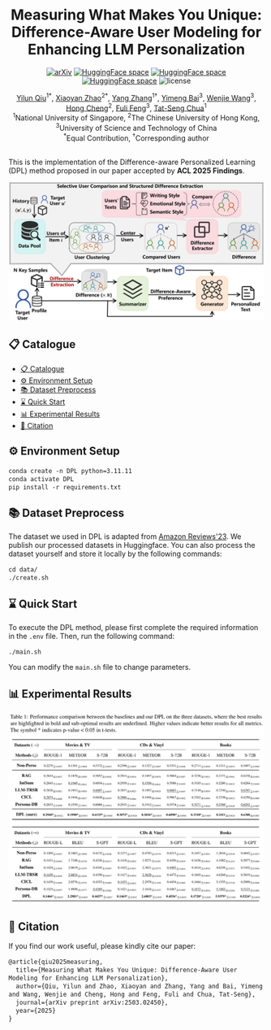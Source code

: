 <div align=center>

<h1>Measuring What Makes You Unique: Difference-Aware User Modeling for Enhancing LLM Personalization</h1>

[![arXiv](https://img.shields.io/badge/arXiv-2503.02450-b31b1b.svg)](https://arxiv.org/abs/2503.02450) [![HuggingFace space](https://img.shields.io/badge/🤗-DPL--main-yellow.svg)](https://huggingface.co/datasets/SnowCharmQ/DPL-main) [![HuggingFace space](https://img.shields.io/badge/🤗-DPL--meta-yellow.svg)](https://huggingface.co/datasets/SnowCharmQ/DPL-meta) [![HuggingFace space](https://img.shields.io/badge/🤗-DPL--Yelp-yellow.svg)](https://huggingface.co/datasets/SnowCharmQ/DPL-Yelp) <img src="https://img.shields.io/badge/License-MIT-blue" alt="license">

<div>
    <a href="https://snowcharmq.github.io/" target="_blank">Yilun Qiu</a><sup>1</sup><sup>*</sup>,
    <a href="https://xyzhao01.github.io/" target="_blank">Xiaoyan Zhao</a><sup>2</sup><sup>*</sup>,
    <a href="https://zyang1580.github.io/" target="_blank">Yang Zhang</a><sup>1</sup><sup>†</sup>,
    <a href="https://baiyimeng.github.io/" target="_blank">Yimeng Bai</a><sup>3</sup>,
    <a href="https://wenjiewwj.github.io/" target="_blank">Wenjie Wang</a><sup>3</sup>,
    <a href="https://www1.se.cuhk.edu.hk/~hcheng/" target="_blank">Hong Cheng</a><sup>2</sup>,
    <a href="https://fulifeng.github.io/" target="_blank">Fuli Feng</a><sup>3</sup>,
    <a href="https://www.chuatatseng.com/" target="_blank">Tat-Seng Chua</a><sup>1</sup>

<div>
  <sup>1</sup>National University of Singapore, <sup>2</sup>The Chinese University of Hong Kong, <sup>3</sup>University of Science and Technology of China
       </div>   
<div>
<sup>*</sup>Equal Contribution, <sup>†</sup>Corresponding author
   </div>

</div>
</div>

<br/>

This is the implementation of the Difference-aware Personalized Learning (DPL) method proposed in our paper accepted by **ACL 2025 Findings**.


![DPL Framework](fig/framework.jpg)

<p id="Catalogue"></p>  

## 📋 Catalogue 

- [📋 Catalogue](#-catalogue)
- [⚙️ Environment Setup](#️-environment-setup)
- [📚 Dataset Preprocess](#-dataset-preprocess)
- [⌛️ Quick Start](#️-quick-start)
- [📊 Experimental Results](#-experimental-results)
- [📖 Citation](#-citation)

## ⚙️ Environment Setup

```
conda create -n DPL python=3.11.11
conda activate DPL
pip install -r requirements.txt
```

## 📚 Dataset Preprocess

The dataset we used in DPL is adapted from [Amazon Reviews'23](https://amazon-reviews-2023.github.io/). We publish our processed datasets in Huggingface. You can also process the dataset yourself and store it locally by the following commands:

```
cd data/
./create.sh
```

## ⌛️ Quick Start

To execute the DPL method, please first complete the required information in the `.env` file. Then, run the following command:

```
./main.sh
```

You can modify the `main.sh` file to change parameters.

## 📊 Experimental Results

![Experimental Results](fig/result.jpg)

## 📖 Citation

If you find our work useful, please kindly cite our paper:

```
@article{qiu2025measuring,
  title={Measuring What Makes You Unique: Difference-Aware User Modeling for Enhancing LLM Personalization},
  author={Qiu, Yilun and Zhao, Xiaoyan and Zhang, Yang and Bai, Yimeng and Wang, Wenjie and Cheng, Hong and Feng, Fuli and Chua, Tat-Seng},
  journal={arXiv preprint arXiv:2503.02450},
  year={2025}
}
```